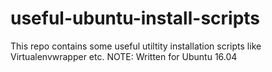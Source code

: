 # useful-ubuntu-install-scripts
This repo contains some useful utiltity installation scripts like Virtualenvwrapper etc. NOTE: Written for  Ubuntu 16.04
